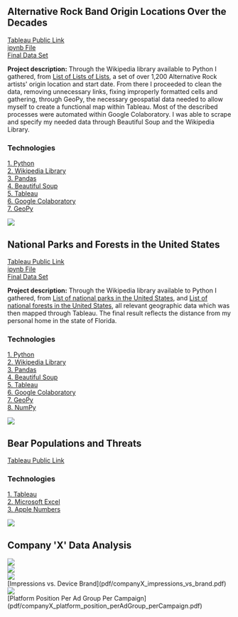 ## Alternative Rock Band Origin Locations Over the Decades

<a href="https://public.tableau.com/profile/hunter.walker#!/vizhome/AltRock/Sheet1?publish=yes">Tableau Public Link</a>
<br>
[ipynb File](pdf/AltRock.ipynb)
<br>
[Final Data Set](pdf/geospatial.pdf)

**Project description:** Through the Wikipedia library available to Python I gathered, from <a href="https://en.wikipedia.org/wiki/List_of_lists_of_lists">List of Lists of Lists</a>,
a set of over 1,200 Alternative Rock artists' origin location and start date. From there I proceeded to clean the data, removing unnecessary links, 
fixing improperly formatted cells and gathering, through GeoPy, the necessary geospatial data needed to allow myself to create a functional map within Tableau.
Most of the described processes were automated within Google Colaboratory. I was able to scrape and specify my needed data through Beautiful Soup and the Wikipedia
Library.

### Technologies 
<p>
 <a href="https://www.python.org">1. Python</a>
  <br>
 <a href="https://pypi.org/project/wikipedia/">2. Wikipedia Library</a>
  <br>
 <a href="https://pandas.pydata.org">3. Pandas</a>
  <br>
 <a href="https://www.crummy.com/software/BeautifulSoup/">4. Beautiful Soup</a> 
  <br>
 <a href="https://www.tableau.com">5. Tableau</a>  
  <br>
 <a href="https://colab.research.google.com/notebooks/intro.ipynb#recent=true">6. Google Colaboratory</a>   
  <br>
   <a href="https://geopy.readthedocs.io/en/stable/">7. GeoPy</a>  
  <br>
</p>  

<img src="images/altrockmap.png?raw=true"/>

## National Parks and Forests in the United States

<a href="https://public.tableau.com/profile/hunter.walker#!/vizhome/NatlParks_Forests/Sheet1?publish=yes">Tableau Public Link</a>
<br>
[ipynb File](pdf/NatlParksForests.ipynb)
<br>
[Final Data Set](pdf/Parks_Forests.pdf)

**Project description:** Through the Wikipedia library available to Python I gathered, from <a href="https://en.wikipedia.org/wiki/List_of_national_parks_of_the_United_States">List of national parks in the United States</a>, and <a href="https://en.wikipedia.org/wiki/List_of_national_forests_of_the_United_States">List of national forests in the United States</a>, all relevant geographic data which was then mapped through Tableau. The final result reflects the distance from my personal home in the state of Florida.

### Technologies 
<p>
 <a href="https://www.python.org">1. Python</a>
  <br>
 <a href="https://pypi.org/project/wikipedia/">2. Wikipedia Library</a>
  <br>
 <a href="https://pandas.pydata.org">3. Pandas</a>
  <br>
 <a href="https://www.crummy.com/software/BeautifulSoup/">4. Beautiful Soup</a> 
  <br>
 <a href="https://www.tableau.com">5. Tableau</a>  
  <br>
 <a href="https://colab.research.google.com/notebooks/intro.ipynb#recent=true">6. Google Colaboratory</a>   
  <br>
   <a href="https://geopy.readthedocs.io/en/stable/">7. GeoPy</a>  
  <br>
 <a href="https://numpy.org">8. NumPy</a>  
  <br>
</p>  

<img src="images/Screen Shot 2021-03-28 at 5.42.42 PM.png"/>

## Bear Populations and Threats

<a href="https://public.tableau.com/profile/hunter.walker#!/vizhome/BearStatus/Dashboard1">Tableau Public Link</a>
<br>

### Technologies 
<p>
 <a href="https://www.tableau.com">1. Tableau</a>  
  <br>
 <a href="https://www.microsoft.com/en-us/microsoft-365/excel">2. Microsoft Excel</a>  
  <br>
   <a href="https://www.apple.com/numbers/">3. Apple Numbers</a>  
  <br>
 </p>
  
 <img src="images/bears.png"/>
 
 ## Company 'X' Data Analysis

<img src="images/Distinct_Campaigns.png"/>
<br>
<img src="images/Average_Impressions_Per_Ad_Group.png"/>
<br>
<img src="images/Device_For_Percentage.png"/>
<br>
[Impressions vs. Device Brand](pdf/companyX_impressions_vs_brand.pdf)
<br>
<img src="images/platform_position_q.png"/>
<br>
[Platform Position Per Ad Group Per Campaign](pdf/companyX_platform_position_perAdGroup_perCampaign.pdf)
<br>
  
